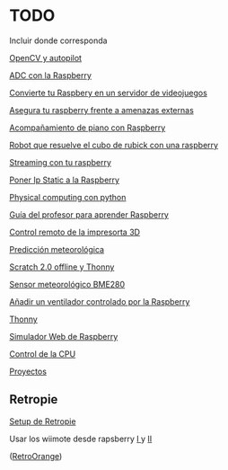 # TODO




Incluir donde corresponda

[OpenCV y autopilot](https://github.com/hamuchiwa/AutoRCCar)

[ADC con la Raspberry](https://hackaday.com/2017/09/22/8-channel-adc-for-the-raspberry-pi/)

[Convierte tu Raspbery en un servidor de videojuegos](https://www.redeszone.net/2017/09/17/raspberry-pi-servidor-juegos-lan/)

[Asegura tu raspberry frente a amenazas externas](https://www.redeszone.net/2017/09/14/pasos-asegurar-raspberry-pi-frente-posibles-amenazas/)

[Acompañamiento de piano con Raspberry](https://hackaday.com/2017/09/06/raspberry-pi-ai-plays-piano/)

[Robot que resuelve el cubo de rubick con una raspberry](https://www.raspberrypi.org/blog/rubiks-cube-solver/)

[Streaming con tu raspberry](http://randomnerdtutorials.com/video-streaming-with-raspberry-pi-camera/)

[Poner Ip Static a la Raspberry](https://www.modmypi.com/blog/how-to-give-your-raspberry-pi-a-static-ip-address-update)

[Physical computing con python](https://www.raspberrypi.org/learning/physical-computing-with-python/)

[Guía del profesor para aprender Raspberry](https://www.raspberrypi.org/learning/teachers-guide/)

[Control remoto de la impresorta 3D](https://lisergio.wordpress.com/2016/03/28/control-remoto-para-tu-impresora-3d-con-raspberry-pi-1a-parte/)

[Predicción meteorológica](https://www.instructables.com/id/Weather-Forecast-Cloud/)

[Scratch 2.0 offline y Thonny](https://www.raspberrypi.org/blog/a-raspbian-desktop-update-with-some-new-programming-tools/)

[Sensor meteorológico BME280](https://github.com/rm-hull/bme280)

[Añadir un ventilador controlado por la Raspberry](https://hackernoon.com/how-to-control-a-fan-to-cool-the-cpu-of-your-raspberrypi-3313b6e7f92c)

[Thonny](https://www.raspberrypi.org/magpi/thonny/)

[Simulador Web de Raspberry](https://azure-samples.github.io/raspberry-pi-web-simulator/)

[Control de la CPU](https://geekytheory.com/obtener-datos-de-la-cpu-en-linux-de-8-formas-diferentes)

[Proyectos](https://es.pinterest.com/leboscalet/raspberry/?lp=true)

## Retropie

[Setup de Retropie](https://github.com/RetroPie/RetroPie-Setup)

Usar los wiimote desde rapsberry [I ](https://www.raspberrypi.org/forums/viewtopic.php?f=78&t=132340)
y
[II](https://www.raspberrypi.org/forums/viewtopic.php?f=78&t=131870)

([RetroOrange](http://www.retrorangepi.org/))
##
